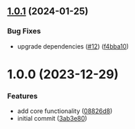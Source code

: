 ## [1.0.1](https://github.com/Basis-Theory/shopify-js/compare/v1.0.0...v1.0.1) (2024-01-25)


### Bug Fixes

* upgrade dependencies ([#12](https://github.com/Basis-Theory/shopify-js/issues/12)) ([f4bba10](https://github.com/Basis-Theory/shopify-js/commit/f4bba10d7f454da9ffa010196d7030e4639878b8))

# 1.0.0 (2023-12-29)


### Features

* add core functionality ([08826d8](https://github.com/Basis-Theory/shopify-js/commit/08826d8b6de1d48655d22ca8d915c531f039b0dc))
* initial commit ([3ab3e80](https://github.com/Basis-Theory/shopify-js/commit/3ab3e80d15202119c06ec88cb3344896ad80e1c7))
